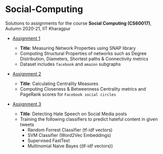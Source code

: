 # Social-Computing

Solutions to assignments for the course **Social Computing (CS60017)**, Autumn 2020-21, IIT Kharagpur

* [Assignment 1](/A1)
  * **Title**: Measuring Network Properties using SNAP library
  * Computing Structural Properties of networks such as Degree Distribution, Diameters, Shortest paths & Connectivity metrics
  * Dataset includes `facebook` and `amazon` subgraphs

* [Assignment 2](/A2)
  * **Title**: Calculating Centrality Measures
  * Computing Closeness & Betweenness Centrality metrics and PageRank scores for `Facebook social circles`

* [Assignment 3](/A3)
  * **Title**: Detecting Hate Speech on Social Media posts
  * Training the following classifiers to predict hateful content in given tweets
    * Random Forrest Classifier (tf-idf vectors)
    * SVM Classifier (Word2Vec Embeddings)
    * Supervised FastText
    * Multinomial Naive Bayes ((tf-idf vectors))
